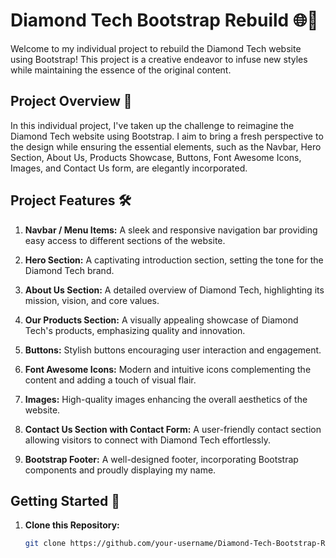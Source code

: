 # Diamond Tech Bootstrap Rebuild 🌐💎

Welcome to my individual project to rebuild the Diamond Tech website using Bootstrap! This project is a creative endeavor to infuse new styles while maintaining the essence of the original content.

## Project Overview 🚀

In this individual project, I've taken up the challenge to reimagine the Diamond Tech website using Bootstrap. I aim to bring a fresh perspective to the design while ensuring the essential elements, such as the Navbar, Hero Section, About Us, Products Showcase, Buttons, Font Awesome Icons, Images, and Contact Us form, are elegantly incorporated.

## Project Features 🛠️

1. **Navbar / Menu Items:** A sleek and responsive navigation bar providing easy access to different sections of the website.

2. **Hero Section:** A captivating introduction section, setting the tone for the Diamond Tech brand.

3. **About Us Section:** A detailed overview of Diamond Tech, highlighting its mission, vision, and core values.

4. **Our Products Section:** A visually appealing showcase of Diamond Tech's products, emphasizing quality and innovation.

5. **Buttons:** Stylish buttons encouraging user interaction and engagement.

6. **Font Awesome Icons:** Modern and intuitive icons complementing the content and adding a touch of visual flair.

7. **Images:** High-quality images enhancing the overall aesthetics of the website.

8. **Contact Us Section with Contact Form:** A user-friendly contact section allowing visitors to connect with Diamond Tech effortlessly.

9. **Bootstrap Footer:** A well-designed footer, incorporating Bootstrap components and proudly displaying my name.

## Getting Started 🌈

1. **Clone this Repository:**
   ```bash
   git clone https://github.com/your-username/Diamond-Tech-Bootstrap-Rebuild.git

